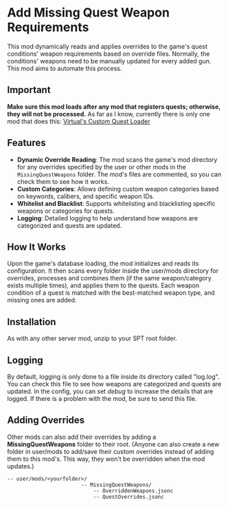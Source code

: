 # Add Missing Quest Weapon Requirements

This mod dynamically reads and applies overrides to the game's quest conditions' weapon requirements based on override files. Normally, the conditions' weapons need to be manually updated for every added gun. This mod aims to automate this process.

## Important

**Make sure this mod loads after any mod that registers quests; otherwise, they will not be processed.** As far as I know, currently there is only one mod that does this: [Virtual's Custom Quest Loader](https://hub.sp-tarkov.com/files/file/885-virtual-s-custom-quest-loader/)

## Features

- **Dynamic Override Reading**: The mod scans the game's mod directory for any overrides specified by the user or other mods in the `MissingQuestWeapons` folder. The mod's files are commented, so you can check them to see how it works.
- **Custom Categories**: Allows defining custom weapon categories based on keywords, calibers, and specific weapon IDs.
- **Whitelist and Blacklist**: Supports whitelisting and blacklisting specific weapons or categories for quests.
- **Logging**: Detailed logging to help understand how weapons are categorized and quests are updated.

## How It Works

Upon the game's database loading, the mod initializes and reads its configuration. It then scans every folder inside the user/mods directory for overrides, processes and combines them (if the same weapon/category exists multiple times), and applies them to the quests. Each weapon condition of a quest is matched with the best-matched weapon type, and missing ones are added.

## Installation

As with any other server mod, unzip to your SPT root folder.

## Logging

By default, logging is only done to a file inside its directory called "log.log". You can check this file to see how weapons are categorized and quests are updated. In the config, you can set _debug_ to increase the details that are logged. If there is a problem with the mod, be sure to send this file.

## Adding Overrides

Other mods can also add their overrides by adding a **MissingQuestWeapons** folder to their root. (Anyone can also create a new folder in user/mods to add/save their custom overrides instead of adding them to this mod's. This way, they won't be overridden when the mod updates.)

```
-- user/mods/<yourfolder>/
                        -- MissingQuestWeapons/
                            -- OverriddenWeapons.jsonc
                            -- QuestOverrides.jsonc
```

